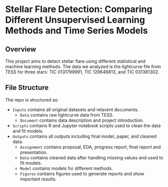# Stellar Flare Detection: Comparing Different Unsupervised Learning Methods and Time Series Models

## Overview

This project aims to detect stellar flare using different statistical and machine learning methods. The data we analyzed is the lightcurve file from TESS for three stars: TIC 0131799991, TIC 129646813, and TIC 031381302. 


## File Structure

The repo is structured as:

-   `Inputs` contains all original datasets and relavent documents.
    - `Data` contains raw lightcurve data from TESS.
    - `Document` contains data description and project introduction.
-   `Scripts` contains R and Jupyter notebook scripts used to clean the data and fit models.
-   `Outputs` contains all outputs including final model, paper, and cleaned data.
    -   `Assignment` contains proposal, EDA, progress report, final report and presentation.
    -   `Data` contains cleaned data after handling missing values and used to fit models.
    -   `Model` contains models for different methods.
    -   `Figures` contains  figures used to generate reports and show important results.    
